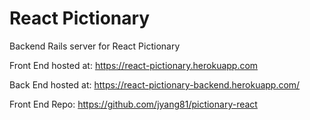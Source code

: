 # React Pictionary

Backend Rails server for React Pictionary

Front End hosted at: https://react-pictionary.herokuapp.com

Back End hosted at: https://react-pictionary-backend.herokuapp.com/

Front End Repo: https://github.com/jyang81/pictionary-react
